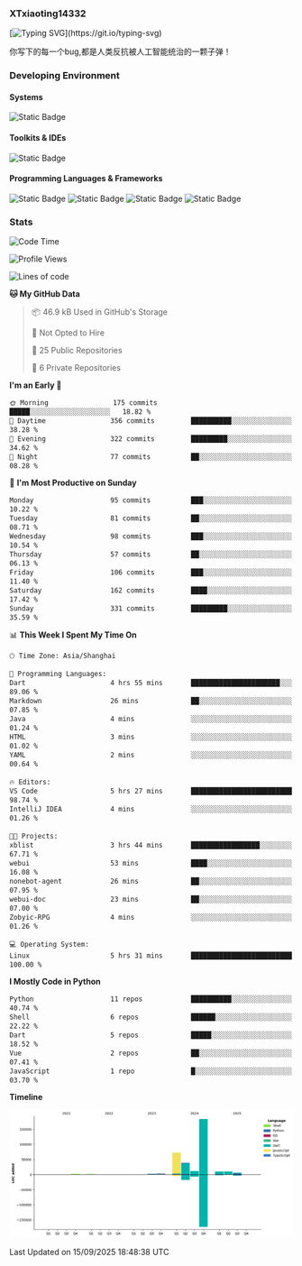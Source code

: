 ### XTxiaoting14332

[![Typing SVG](https://readme-typing-svg.herokuapp.com?font=JetBrians+Mono&pause=1000&random=false&width=435&lines=Hello+World!)](https://git.io/typing-svg)

你写下的每一个bug,都是人类反抗被人工智能统治的一颗子弹！

### Developing Environment

#### Systems

![Static Badge](https://img.shields.io/badge/Ubuntu-%20?style=flat-square&logo=ubuntu&logoColor=white&color=E34F26)

#### Toolkits & IDEs

![Static Badge](https://img.shields.io/badge/Visual%20Studio%20Code-%20?style=flat-square&logo=visualstudiocode&logoColor=white&color=blue)

#### Programming Languages & Frameworks

![Static Badge](https://img.shields.io/badge/Dart-%20?style=flat-square&logo=dart&logoColor=white&color=0175C2)
![Static Badge](https://img.shields.io/badge/Flutter-%20?style=flat-square&logo=flutter&logoColor=white&color=02569B)
![Static Badge](https://img.shields.io/badge/Python-%20?style=flat-square&logo=python&logoColor=white&color=E7A781)
![Static Badge](https://img.shields.io/badge/Bash%20Shell-%20?style=flat-square&logo=shell&logoColor=white&color=49D868)

### Stats

<!--START_SECTION:waka-->
![Code Time](http://img.shields.io/badge/Code%20Time-433%20hrs%203%20mins-blue)

![Profile Views](http://img.shields.io/badge/Profile%20Views-0-blue)

![Lines of code](https://img.shields.io/badge/From%20Hello%20World%20I%27ve%20Written-341.1%20thousand%20lines%20of%20code-blue)

**🐱 My GitHub Data** 

> 📦 46.9 kB Used in GitHub's Storage 
 > 
> 🚫 Not Opted to Hire
 > 
> 📜 25 Public Repositories 
 > 
> 🔑 6 Private Repositories 
 > 
**I'm an Early 🐤** 

```text
🌞 Morning                175 commits         █████░░░░░░░░░░░░░░░░░░░░   18.82 % 
🌆 Daytime                356 commits         ██████████░░░░░░░░░░░░░░░   38.28 % 
🌃 Evening                322 commits         █████████░░░░░░░░░░░░░░░░   34.62 % 
🌙 Night                  77 commits          ██░░░░░░░░░░░░░░░░░░░░░░░   08.28 % 
```
📅 **I'm Most Productive on Sunday** 

```text
Monday                   95 commits          ███░░░░░░░░░░░░░░░░░░░░░░   10.22 % 
Tuesday                  81 commits          ██░░░░░░░░░░░░░░░░░░░░░░░   08.71 % 
Wednesday                98 commits          ███░░░░░░░░░░░░░░░░░░░░░░   10.54 % 
Thursday                 57 commits          ██░░░░░░░░░░░░░░░░░░░░░░░   06.13 % 
Friday                   106 commits         ███░░░░░░░░░░░░░░░░░░░░░░   11.40 % 
Saturday                 162 commits         ████░░░░░░░░░░░░░░░░░░░░░   17.42 % 
Sunday                   331 commits         █████████░░░░░░░░░░░░░░░░   35.59 % 
```


📊 **This Week I Spent My Time On** 

```text
🕑︎ Time Zone: Asia/Shanghai

💬 Programming Languages: 
Dart                     4 hrs 55 mins       ██████████████████████░░░   89.06 % 
Markdown                 26 mins             ██░░░░░░░░░░░░░░░░░░░░░░░   07.85 % 
Java                     4 mins              ░░░░░░░░░░░░░░░░░░░░░░░░░   01.24 % 
HTML                     3 mins              ░░░░░░░░░░░░░░░░░░░░░░░░░   01.02 % 
YAML                     2 mins              ░░░░░░░░░░░░░░░░░░░░░░░░░   00.64 % 

🔥 Editors: 
VS Code                  5 hrs 27 mins       █████████████████████████   98.74 % 
IntelliJ IDEA            4 mins              ░░░░░░░░░░░░░░░░░░░░░░░░░   01.26 % 

🐱‍💻 Projects: 
xblist                   3 hrs 44 mins       █████████████████░░░░░░░░   67.71 % 
webui                    53 mins             ████░░░░░░░░░░░░░░░░░░░░░   16.08 % 
nonebot-agent            26 mins             ██░░░░░░░░░░░░░░░░░░░░░░░   07.95 % 
webui-doc                23 mins             ██░░░░░░░░░░░░░░░░░░░░░░░   07.00 % 
Zobyic-RPG               4 mins              ░░░░░░░░░░░░░░░░░░░░░░░░░   01.26 % 

💻 Operating System: 
Linux                    5 hrs 31 mins       █████████████████████████   100.00 % 
```

**I Mostly Code in Python** 

```text
Python                   11 repos            ██████████░░░░░░░░░░░░░░░   40.74 % 
Shell                    6 repos             ██████░░░░░░░░░░░░░░░░░░░   22.22 % 
Dart                     5 repos             █████░░░░░░░░░░░░░░░░░░░░   18.52 % 
Vue                      2 repos             ██░░░░░░░░░░░░░░░░░░░░░░░   07.41 % 
JavaScript               1 repo              █░░░░░░░░░░░░░░░░░░░░░░░░   03.70 % 
```



**Timeline**

![Lines of Code chart](https://raw.githubusercontent.com/XTxiaoting14332/XTxiaoting14332/main/assets/bar_graph.png)


 Last Updated on 15/09/2025 18:48:38 UTC
<!--END_SECTION:waka-->